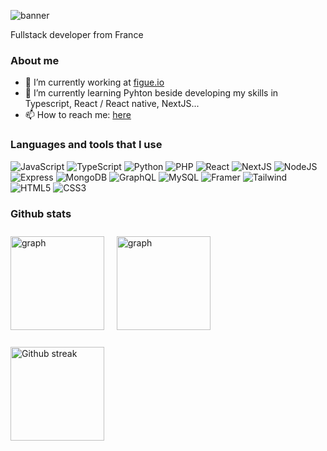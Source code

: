 ![banner](https://user-images.githubusercontent.com/93910888/229377336-3c2a9114-51a9-4f30-9a76-88ac92a86c3d.jpg)

Fullstack developer from France

### About me

- 🔭 I’m currently working at [figue.io](https://www.figue.io/)
- 🌱 I’m currently learning Pyhton beside developing my skills in Typescript, React / React native, NextJS...
- 📫 How to reach me: [here](mailto:philippe.locatelli@epitech.eu?subject=[GitHub]%20Source%20Han%20Sans)


### Languages and tools that I use

![JavaScript](https://img.shields.io/badge/JavaScript-C0AD17?style=for-the-badge&logo=javascript&logoColor=white)
![TypeScript](https://img.shields.io/badge/TypeScript-blue?style=for-the-badge&logo=typescript&logoColor=white)
![Python](https://img.shields.io/badge/Python-253657?style=for-the-badge&logo=python&logoColor=white)
![PHP](https://img.shields.io/badge/PHP-777BB4?style=for-the-badge&logo=php&logoColor=white)
![React](https://img.shields.io/badge/React/React_Native-20232A?style=for-the-badge&logo=react&logoColor=white)
![NextJS](https://img.shields.io/badge/next.js-000000?style=for-the-badge&logo=nextdotjs&logoColor=white)
![NodeJS](https://img.shields.io/badge/Node.js-339933?style=for-the-badge&logo=nodedotjs&logoColor=white)
![Express](https://img.shields.io/badge/Express.js-000000?style=for-the-badge&logo=express&logoColor=white)
![MongoDB](https://img.shields.io/badge/MongoDB-88BF7A?style=for-the-badge&logo=mongodb&logoColor=white)
![GraphQL](https://img.shields.io/badge/GraphQl-E10098?style=for-the-badge&logo=graphql&logoColor=white)
![MySQL](https://img.shields.io/badge/MySQL-005C84?style=for-the-badge&logo=mysql&logoColor=white)
![Framer](https://img.shields.io/badge/Framer-black?style=for-the-badge&logo=framer&logoColor=white)
![Tailwind](https://img.shields.io/badge/Tailwind_CSS-38B2AC?style=for-the-badge&logo=tailwind-css&logoColor=white)
![HTML5](https://img.shields.io/badge/HTML5-E34F26?style=for-the-badge&logo=html5&logoColor=white)
![CSS3](https://img.shields.io/badge/CSS3-1572B6?style=for-the-badge&logo=css3&logoColor=white)


### Github stats

<!-- <div>
<img style="margin-top: 10px;" align="top" src="https://github-readme-activity-graph.cyclic.app/graph?username=Ph-lo&theme=tokyo-night" alt="graph" title="Github graph" >
</div>
<div>
<img style="margin-top: 10px;" align="top" src="https://github-profile-summary-cards.vercel.app/api/cards/profile-details?username=Ph-lo&theme=github_dark" height="200px" alt="graph" title="Github graph" >
</div> -->

<div>
  <img style="margin-top: 10px;" align="top" src="https://github-readme-stats.vercel.app/api/top-langs/?username=Ph-lo&size_weight=0.5&count_weight=0.5&hide=php,html,css,blade&layout=compact&theme=tokyonight" height="150px" alt="graph" title="Github graph" >
&nbsp;
&nbsp;
  <img style="margin-top: 10px;" align="top" src="https://github-readme-stats-git-masterrstaa-rickstaa.vercel.app/api?username=Ph-lo&theme=tokyonight" height="150px" alt="graph" title="Github graph" >
</div>
<br/>
<div>
<img style="margin-top: 10px;" align="top" src="https://github-readme-streak-stats.herokuapp.com/?user=Ph-lo&theme=tokyonight" height="150px" alt="Github streak" title="Github streak" >
</div>


<!--
**Ph-lo/Ph-lo** is a ✨ _special_ ✨ repository because its `README.md` (this file) appears on your GitHub profile.

Here are some ideas to get you started:

- 🔭 I’m currently working on ...
- 🌱 I’m currently learning ...
- 👯 I’m looking to collaborate on ...
- 🤔 I’m looking for help with ...
- 💬 Ask me about ...
- 📫 How to reach me: ...
- 😄 Pronouns: ...
- ⚡ Fun fact: ...
-->
